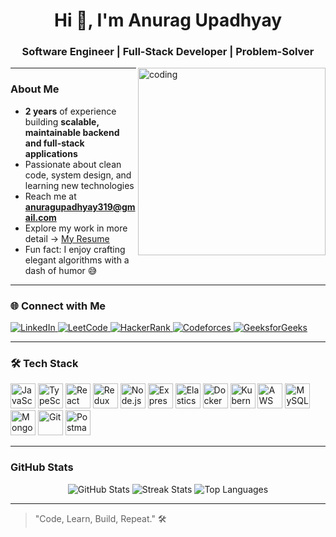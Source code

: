 <h1 align="center">Hi 👋, I'm Anurag Upadhyay</h1>
<h3 align="center">Software Engineer | Full-Stack Developer | Problem-Solver</h3>

<img align="right" alt="coding" width="300" src="https://user-images.githubusercontent.com/55389276/140866485-8fb1c876-9a8f-4d6a-98dc-08c4981eaf70.gif">

---

###  About Me  
- **2 years** of experience building **scalable, maintainable backend and full-stack applications**  
- Passionate about clean code, system design, and learning new technologies  
- Reach me at **anuragupadhyay319@gmail.com**  
- Explore my work in more detail → [My Resume](https://drive.google.com/file/d/1q02X7-KZcR44NDF5dlWGCjB6gE11320Q/view?usp=sharing)  
- Fun fact: I enjoy crafting elegant algorithms with a dash of humor 😅

---

### 🌐 Connect with Me
<p align="left">
  <a href="https://www.linkedin.com/in/anurag-upadhyay-6b808b208/" target="_blank">
    <img src="https://img.shields.io/badge/LinkedIn-0A66C2?style=for-the-badge&logo=linkedin&logoColor=white" alt="LinkedIn"/>
  </a>
  <a href="https://leetcode.com/anurag319/" target="_blank">
    <img src="https://img.shields.io/badge/LeetCode-FFA116?style=for-the-badge&logo=leetcode&logoColor=white" alt="LeetCode"/>
  </a>
  <a href="https://www.hackerrank.com/anuragupadhyay31" target="_blank">
    <img src="https://img.shields.io/badge/HackerRank-00EA64?style=for-the-badge&logo=hackerrank&logoColor=white" alt="HackerRank"/>
  </a>
  <a href="https://codeforces.com/profile/anuragupadhyay319" target="_blank">
    <img src="https://img.shields.io/badge/Codeforces-1F8ACB?style=for-the-badge&logo=codeforces&logoColor=white" alt="Codeforces"/>
  </a>
  <a href="https://auth.geeksforgeeks.org/user/anuragupadhyay319" target="_blank">
    <img src="https://img.shields.io/badge/GeeksforGeeks-2F8D46?style=for-the-badge&logo=geeksforgeeks&logoColor=white" alt="GeeksforGeeks"/>
  </a>
</p>

---

### 🛠️ Tech Stack
<p align="left">
  <img src="https://cdn.jsdelivr.net/gh/devicons/devicon/icons/javascript/javascript-original.svg" width="40" height="40" alt="JavaScript"/>
  <img src="https://cdn.jsdelivr.net/gh/devicons/devicon/icons/typescript/typescript-original.svg" width="40" height="40" alt="TypeScript"/>
  <img src="https://cdn.jsdelivr.net/gh/devicons/devicon/icons/react/react-original.svg" width="40" height="40" alt="React"/>
  <img src="https://cdn.jsdelivr.net/gh/devicons/devicon/icons/redux/redux-original.svg" width="40" height="40" alt="Redux"/>
  <img src="https://cdn.jsdelivr.net/gh/devicons/devicon/icons/nodejs/nodejs-original.svg" width="40" height="40" alt="Node.js"/>
  <img src="https://cdn.jsdelivr.net/gh/devicons/devicon/icons/express/express-original.svg" width="40" height="40" alt="Express"/>
  <img src="https://cdn.jsdelivr.net/gh/devicons/devicon/icons/elasticsearch/elasticsearch-original.svg" width="40" height="40" alt="Elasticsearch"/>
  <img src="https://cdn.jsdelivr.net/gh/devicons/devicon/icons/docker/docker-original.svg" width="40" height="40" alt="Docker"/>
  <img src="https://cdn.jsdelivr.net/gh/devicons/devicon/icons/kubernetes/kubernetes-plain.svg" width="40" height="40" alt="Kubernetes"/>
  <img src="https://cdn.jsdelivr.net/gh/devicons/devicon/icons/amazonwebservices/amazonwebservices-original.svg" width="40" height="40" alt="AWS"/>
  <img src="https://cdn.jsdelivr.net/gh/devicons/devicon/icons/mysql/mysql-original-wordmark.svg" width="40" height="40" alt="MySQL"/>
  <img src="https://cdn.jsdelivr.net/gh/devicons/devicon/icons/mongodb/mongodb-original-wordmark.svg" width="40" height="40" alt="MongoDB"/>
  <img src="https://cdn.jsdelivr.net/gh/devicons/devicon/icons/git/git-original.svg" width="40" height="40" alt="Git"/>
  <img src="https://www.vectorlogo.zone/logos/getpostman/getpostman-icon.svg" width="40" height="40" alt="Postman"/>
</p>

---

###  GitHub Stats  
<p align="center">
  <img src="https://github-readme-stats.vercel.app/api?username=anurag319&show_icons=true&theme=tokyonight" alt="GitHub Stats" />
  <img src="https://github-readme-streak-stats.herokuapp.com/?user=anurag319&theme=tokyonight" alt="Streak Stats" />
  <img src="https://github-readme-stats.vercel.app/api/top-langs/?username=anurag319&layout=compact&theme=tokyonight" alt="Top Languages" />
</p>

---

> "Code, Learn, Build, Repeat." 🛠️
